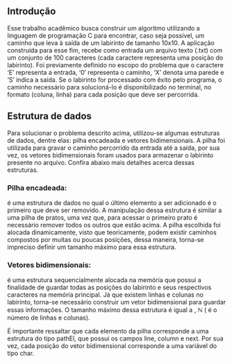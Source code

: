 ## Introdução

Esse trabalho acadêmico busca construir um algoritmo utilizando a linguagem de programação C para encontrar, caso seja possível, um caminho que leva à saída de um labirinto de tamanho 10x10. 
A aplicação construída para esse fim, recebe como entrada um arquivo texto (.txt) com um conjunto de 100 caracteres (cada caractere representa uma posição do labirinto). Foi previamente definido no escopo do problema que o caractere ‘E’ representa a entrada, ‘0’ representa o caminho, ‘X’ denota uma parede e ‘S’ indica a saída. Se o labirinto for processado com êxito pelo programa, o caminho necessário para solucioná-lo é disponibilizado no terminal, no formato (coluna, linha) para cada posição que deve ser percorrida. 

## Estrutura de dados

Para solucionar o problema descrito acima, utilizou-se algumas estruturas de dados, dentre elas: pilha encadeada e vetores bidimensionais. A pilha foi utilizada para gravar o caminho percorrido da entrada até a saída, por sua vez, os vetores bidimensionais foram usados para armazenar o labirinto presente no arquivo. Confira abaixo mais detalhes acerca dessas estruturas.

### Pilha encadeada: 
é uma estrutura de dados no qual o último elemento a ser adicionado é o primeiro que deve ser removido. A manipulação dessa estrutura é similar a uma pilha de pratos, uma vez que, para acessar o primeiro prato é necessário remover todos os outros que estão acima. A pilha escolhida foi alocada dinamicamente, visto que teoricamente, podem existir caminhos compostos por muitas ou poucas posições, dessa maneira, torna-se impreciso definir um tamanho máximo para essa estrutura.

### Vetores bidimensionais: 
é uma estrutura sequencialmente alocada na memória que possui a finalidade de guardar todas as posições do labirinto e seus respectivos caracteres na memória principal. Já que existem linhas e colunas no labirinto, torna-se necessário construir um vetor bidimensional para guardar essas informações. O tamanho máximo dessa estrutura é igual a ,   ℕ ( é o número de linhas e colunas).

É importante ressaltar que cada elemento da pilha corresponde a uma estrutura do tipo pathEl, que possui os campos line, column e next. Por sua vez, cada posição do vetor bidimensional corresponde a uma variável do tipo char.

